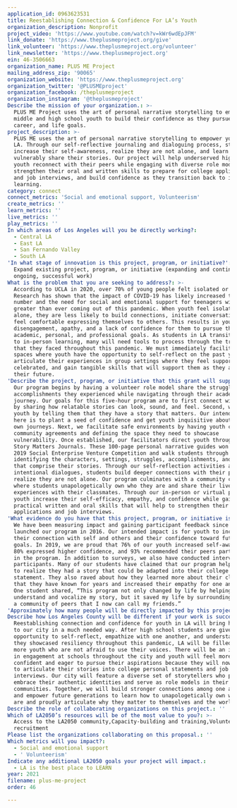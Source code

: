 ```yaml
---
application_id: 0963623531
title: Reestablishing Connection & Confidence For LA’s Youth
organization_description: Nonprofit
project_video: 'https://www.youtube.com/watch?v=kWr6wdEpJFM'
link_donate: 'https://www.theplusmeproject.org/give'
link_volunteer: 'https://www.theplusmeproject.org/volunteer'
link_newsletter: 'https://www.theplusmeproject.org'
ein: 46-3506663
organization_name: PLUS ME Project
mailing_address_zip: '90065'
organization_website: 'https://www.theplusmeproject.org'
organization_twitter: '@PLUSMEproject'
organization_facebook: /theplusmeproject
organization_instagram: '@theplusmeproject'
Describe the mission of your organization.: >-
  PLUS ME Project uses the art of personal narrative storytelling to empower
  middle and high school youth to build their confidence as they pursue college,
  career, and life goals.
project_description: >-
  PLUS ME uses the art of personal narrative storytelling to empower youth in
  LA. Through our self-reflective journaling and dialoguing process, students
  increase their self-awareness, realize they are not alone, and learn how to
  vulnerably share their stories. Our project will help underserved high school
  youth reconnect with their peers while engaging with diverse role models,
  strengthen their oral and written skills to prepare for college applications
  and job interviews, and build confidence as they transition back to in-person
  learning.
category: connect
connect_metrics: 'Social and emotional support, Volunteerism'
create_metrics: ''
learn_metrics: ''
live_metrics: ''
play_metrics: ''
In which areas of Los Angeles will you be directly working?:
  - Central LA
  - East LA
  - San Fernando Valley
  - South LA
'In what stage of innovation is this project, program, or initiative?': >-
  Expand existing project, program, or initiative (expanding and continuing
  ongoing, successful work)
What is the problem that you are seeking to address?: >-
  According to UCLA in 2020, over 70% of young people felt isolated or alone.
  Research has shown that the impact of COVID-19 has likely increased this
  number and the need for social and emotional support for teenagers will be
  greater than ever coming out of this pandemic. When youth feel isolated or
  alone, they are less likely to build connections, initiate conversations, or
  feel comfortable expressing themselves to others. This results in youth
  disengagement, apathy, and a lack of confidence for them to pursue their
  academic, personal, and professional goals. As students in LA transition back
  to in-person learning, many will need tools to process through the traumas
  that they faced throughout this pandemic. We must immediately facilitate safe
  spaces where youth have the opportunity to self-reflect on the past year,
  articulate their experiences in group settings where they feel supported and
  celebrated, and gain tangible skills that will support them as they advance in
  their future.
'Describe the project, program, or initiative that this grant will support to address the problem identified.': >-
  Our program begins by having a volunteer role model share the struggles and
  accomplishments they experienced while navigating through their academic
  journey. Our goals for this five-hour program are to first connect with youth
  by sharing how relatable stories can look, sound, and feel. Second, we empower
  youth by telling them that they have a story that matters. Our intended impact
  here is to plant a seed of confidence and get youth inquisitive about their
  own journeys. Next, we facilitate safe environments by having youth create
  community agreements and defining the space they need to showcase
  vulnerability. Once established, our facilitators direct youth through our My
  Story Matters Journals. These 100-page personal narrative guides won UCLA’s
  2019 Social Enterprise Venture Competition and walk students through
  identifying the characters, settings, struggles, accomplishments, and lessons
  that comprise their stories. Through our self-reflection activities and
  intentional dialogues, students build deeper connections with their peers and
  realize they are not alone. Our program culminates with a community circle
  where students unapologetically own who they are and share their lived
  experiences with their classmates. Through our in-person or virtual program,
  youth increase their self-efficacy, empathy, and confidence while gaining
  practical written and oral skills that will help to strengthen their college
  applications and job interviews.
'What evidence do you have that this project, program, or initiative is or will be successful, and how will you define and measure success?': >-
  We have been measuring impact and gaining participant feedback since we
  launched our program in 2016. Our intended impact is for youth to increase
  their connection with self and others and their confidence toward future
  goals. In 2019, we are proud that 76% of our youth increased self-awareness,
  80% expressed higher confidence, and 93% recommended their peers participate
  in the program. In addition to surveys, we also have conducted interviews with
  participants. Many of our students have claimed that our program helped them
  to realize they had a story that could be adapted into their college personal
  statement. They also raved about how they learned more about their classmates
  that they have known for years and increased their empathy for one another.
  One student shared, “This program not only changed by life by helping me
  understand and vocalize my story, but it saved my life by surrounding me with
  a community of peers that I now can call my friends.” 
'Approximately how many people will be directly impacted by this project, program, or initiative?': '1000'
Describe how Los Angeles County will be different if your work is successful.: >-
  Reestablishing connection and confidence for youth in LA will bring hope back
  to our city in a much needed way. After high school students are given the
  opportunity to self-reflect, empathize with one another, and understand how
  they showcased resiliency throughout this pandemic, LA will be filled with
  more youth who are not afraid to use their voices. There will be an increase
  in engagement at schools throughout the city and youth will feel more
  confident and eager to pursue their aspirations because they will now know how
  to articulate their stories into college personal statements and job
  interviews. Our city will feature a diverse set of storytellers who proudly
  embrace their authentic identities and serve as role models in their
  communities. Together, we will build stronger connections among one another
  and empower future generations to learn how to unapologetically own who they
  are and proudly articulate why they matter to themselves and the world.
Describe the role of collaborating organizations on this project.: ''
Which of LA2050’s resources will be of the most value to you?: >-
  Access to the LA2050 community,Capacity-building and training,Volunteer
  recruitment
Please list the organizations collaborating on this proposal.: ''
Which metrics will you impact?:
  - Social and emotional support
  - ' Volunteerism'
Indicate any additional LA2050 goals your project will impact.:
  - LA is the best place to LEARN
year: 2021
filename: plus-me-project
order: 46

---
```

